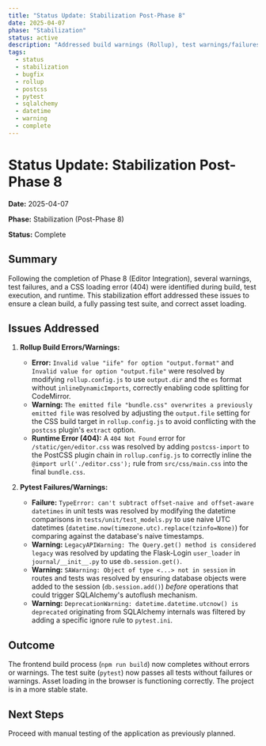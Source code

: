 ```yaml
---
title: "Status Update: Stabilization Post-Phase 8"
date: 2025-04-07
phase: "Stabilization"
status: active
description: "Addressed build warnings (Rollup), test warnings/failures (SQLAlchemy, Datetime), and a CSS 404 error identified after Phase 8 completion. The frontend build process, test suite, and asset loading now run cleanly."
tags:
  - status
  - stabilization
  - bugfix
  - rollup
  - postcss
  - pytest
  - sqlalchemy
  - datetime
  - warning
  - complete
---
```


# Status Update: Stabilization Post-Phase 8

**Date:** 2025-04-07

**Phase:** Stabilization (Post-Phase 8)

**Status:** Complete

## Summary

Following the completion of Phase 8 (Editor Integration), several warnings, test failures, and a CSS loading error (404) were identified during build, test execution, and runtime. This stabilization effort addressed these issues to ensure a clean build, a fully passing test suite, and correct asset loading.

## Issues Addressed

1.  **Rollup Build Errors/Warnings:**
    *   **Error:** `Invalid value "iife" for option "output.format"` and `Invalid value for option "output.file"` were resolved by modifying `rollup.config.js` to use `output.dir` and the `es` format without `inlineDynamicImports`, correctly enabling code splitting for CodeMirror.
    *   **Warning:** `The emitted file "bundle.css" overwrites a previously emitted file` was resolved by adjusting the `output.file` setting for the CSS build target in `rollup.config.js` to avoid conflicting with the `postcss` plugin's `extract` option.
    *   **Runtime Error (404):** A `404 Not Found` error for `/static/gen/editor.css` was resolved by adding `postcss-import` to the PostCSS plugin chain in `rollup.config.js` to correctly inline the `@import url('./editor.css');` rule from `src/css/main.css` into the final `bundle.css`.

2.  **Pytest Failures/Warnings:**
    *   **Failure:** `TypeError: can't subtract offset-naive and offset-aware datetimes` in unit tests was resolved by modifying the datetime comparisons in `tests/unit/test_models.py` to use naive UTC datetimes (`datetime.now(timezone.utc).replace(tzinfo=None)`) for comparing against the database's naive timestamps.
    *   **Warning:** `LegacyAPIWarning: The Query.get() method is considered legacy` was resolved by updating the Flask-Login `user_loader` in `journal/__init__.py` to use `db.session.get()`.
    *   **Warning:** `SAWarning: Object of type <...> not in session` in routes and tests was resolved by ensuring database objects were added to the session (`db.session.add()`) *before* operations that could trigger SQLAlchemy's autoflush mechanism.
    *   **Warning:** `DeprecationWarning: datetime.datetime.utcnow() is deprecated` originating from SQLAlchemy internals was filtered by adding a specific ignore rule to `pytest.ini`.

## Outcome

The frontend build process (`npm run build`) now completes without errors or warnings. The test suite (`pytest`) now passes all tests without failures or warnings. Asset loading in the browser is functioning correctly. The project is in a more stable state.

## Next Steps

Proceed with manual testing of the application as previously planned.
